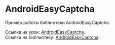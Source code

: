 # AndroidEasyCaptcha  

Пример работы библиотеки AndroidEasyCaptcha. 

Ссылка на урок: <a href="http://java-help.ru/android-captcha-library/">AndroidEasyCaptcha</a>.<br> 
Ссылка на библиотеку: <a href="https://github.com/floydfix/Android-Easy-Captcha">AndroidEasyCaptcha</a>. 
